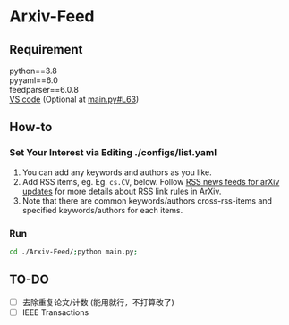 # Arxiv-Feed
## Requirement
python==3.8  
pyyaml==6.0  
feedparser==6.0.8  
[VS code](https://code.visualstudio.com) (Optional at [main.py#L63](https://github.com/eeerpjw/Arxiv-Feed/blob/f73726ec8911462f49217c7abd50da606acef0d7/main.py#L63)) 
## How-to
### Set Your Interest via Editing ./configs/list.yaml
1. You can add any keywords and authors as you like.
2. Add RSS items, eg. Eg. ```cs.CV```, below. Follow [RSS news feeds for arXiv updates](https://arxiv.org/help/rss) for more details about RSS link rules in ArXiv.
3. Note that there are common keywords/authors cross-rss-items and specified keywords/authors for each items.

### Run
```bash
cd ./Arxiv-Feed/;python main.py;
```

## TO-DO
- [ ] 去除重复论文/计数 (能用就行，不打算改了)
- [ ] IEEE Transactions